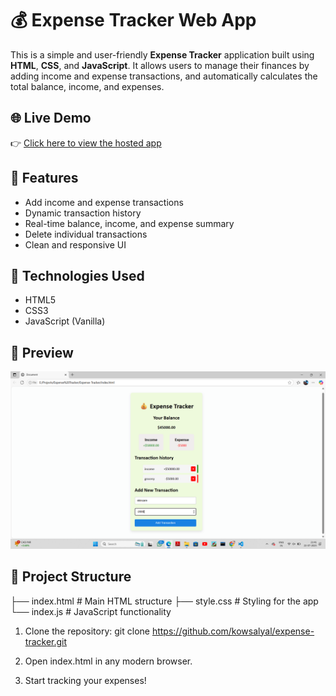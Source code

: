 # 💰 Expense Tracker Web App

This is a simple and user-friendly **Expense Tracker** application built using **HTML**, **CSS**, and **JavaScript**. It allows users to manage their finances by adding income and expense transactions, and automatically calculates the total balance, income, and expenses.

## 🌐 Live Demo

👉 [Click here to view the hosted app](https://kowsalyalogu.github.io/Expense-Tracker/) 

## 🧩 Features

- Add income and expense transactions
- Dynamic transaction history
- Real-time balance, income, and expense summary
- Delete individual transactions
- Clean and responsive UI

## 🚀 Technologies Used

- HTML5
- CSS3
- JavaScript (Vanilla)

## 📸 Preview

![alt text](image.png)

## 📂 Project Structure

├── index.html # Main HTML structure
├── style.css # Styling for the app
└── index.js # JavaScript functionality

1. Clone the repository:
   git clone https://github.com/kowsalyal/expense-tracker.git

2. Open index.html in any modern browser.

3. Start tracking your expenses!
